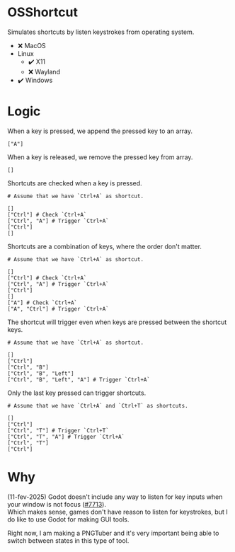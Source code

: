 # OSShortcut
Simulates shortcuts by listen keystrokes from operating system.  

- ❌ MacOS
- Linux
	- ✔️ X11
	- ❌ Wayland
- ✔️ Windows

# Logic
When a key is pressed, we append the pressed key to an array.  
```gdscript
["A"]
```

When a key is released, we remove the pressed key from array.  
```gdscript
[]
```

Shortcuts are checked when a key is pressed.  
```gdscript
# Assume that we have `Ctrl+A` as shortcut.

[]
["Ctrl"] # Check `Ctrl+A`
["Ctrl", "A"] # Trigger `Ctrl+A`
["Ctrl"]
[]
```


Shortcuts are a combination of keys, where the order don't matter.  
```gdscript
# Assume that we have `Ctrl+A` as shortcut.

[]
["Ctrl"] # Check `Ctrl+A`
["Ctrl", "A"] # Trigger `Ctrl+A`
["Ctrl"]
[]
["A"] # Check `Ctrl+A`
["A", "Ctrl"] # Trigger `Ctrl+A`
```

The shortcut will trigger even when keys are pressed between the shortcut keys.  
```gdscript
# Assume that we have `Ctrl+A` as shortcut.

[]
["Ctrl"]
["Ctrl", "B"]
["Ctrl", "B", "Left"]
["Ctrl", "B", "Left", "A"] # Trigger `Ctrl+A`
```

Only the last key pressed can trigger shortcuts.  
```gdscript
# Assume that we have `Ctrl+A` and `Ctrl+T` as shortcuts.

[]
["Ctrl"]
["Ctrl", "T"] # Trigger `Ctrl+T`
["Ctrl", "T", "A"] # Trigger `Ctrl+A`
["Ctrl", "T"]
["Ctrl"]
```

# Why
(11-fev-2025) Godot doesn't include any way to listen for key inputs when your window is not focus ([#7713](https://github.com/godotengine/godot-proposals/issues/7713)).  
Which makes sense, games don't have reason to listen for keystrokes, but I do like to use Godot for making GUI tools.  

Right now, I am making a PNGTuber and it's very important being able to switch between states in this type of tool.  
